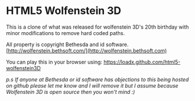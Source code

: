HTML5 Wolfenstein 3D
======================

This is a clone of what was released for wolfenstein 3D's 20th birthday with minor modifications to remove hard coded paths. 

All property is copyright Bethesda and id software.
[http://wolfenstein.bethsoft.com/](http://wolfenstein.bethsoft.com)

You can play this in your browser using:
https://loadx.github.com/html5-wolfenstein3D

_p.s If anyone at Bethesda or id software has objections to this being hosted on github please let me know and I will remove it but I assume because Wolfenstein 3D is open source then you won't mind :)_
